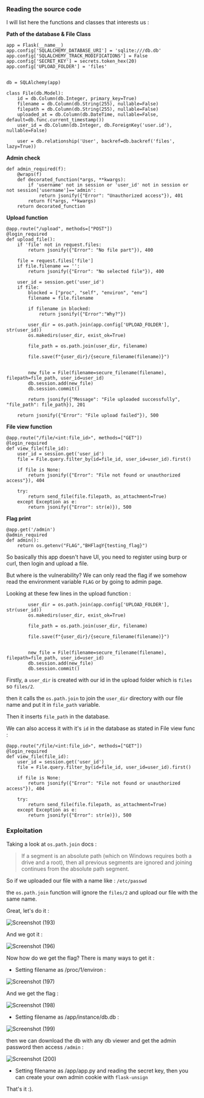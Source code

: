 ### Reading the source code

I will list here the functions and classes that interests us :

**Path of the database & File Class**
```
app = Flask(__name__)
app.config['SQLALCHEMY_DATABASE_URI'] = 'sqlite:///db.db' 
app.config['SQLALCHEMY_TRACK_MODIFICATIONS'] = False
app.config['SECRET_KEY'] = secrets.token_hex(20)
app.config['UPLOAD_FOLDER'] = 'files'


db = SQLAlchemy(app)

class File(db.Model):
    id = db.Column(db.Integer, primary_key=True)
    filename = db.Column(db.String(255), nullable=False)
    filepath = db.Column(db.String(255), nullable=False)
    uploaded_at = db.Column(db.DateTime, nullable=False, default=db.func.current_timestamp())
    user_id = db.Column(db.Integer, db.ForeignKey('user.id'), nullable=False)

    user = db.relationship('User', backref=db.backref('files', lazy=True))
```

**Admin check**
```
def admin_required(f):
    @wraps(f)
    def decorated_function(*args, **kwargs):
        if 'username' not in session or 'user_id' not in session or not session['username']=='admin':
            return jsonify({"Error": "Unauthorized access"}), 401
        return f(*args, **kwargs)
    return decorated_function
```

**Upload function**
```
@app.route("/upload", methods=["POST"])
@login_required
def upload_file():
    if 'file' not in request.files:
        return jsonify({"Error": "No file part"}), 400
    
    file = request.files['file']
    if file.filename == '':
        return jsonify({"Error": "No selected file"}), 400
    
    user_id = session.get('user_id')
    if file:
        blocked = ["proc", "self", "environ", "env"]
        filename = file.filename

        if filename in blocked:
            return jsonify({"Error":"Why?"})

        user_dir = os.path.join(app.config['UPLOAD_FOLDER'], str(user_id))
        os.makedirs(user_dir, exist_ok=True)
        
        file_path = os.path.join(user_dir, filename)

        file.save(f"{user_dir}/{secure_filename(filename)}")
        

        new_file = File(filename=secure_filename(filename), filepath=file_path, user_id=user_id)
        db.session.add(new_file)
        db.session.commit()
        
        return jsonify({"Message": "File uploaded successfully", "file_path": file_path}), 201

    return jsonify({"Error": "File upload failed"}), 500
```

**File view function**
```
@app.route("/file/<int:file_id>", methods=["GET"])
@login_required  
def view_file(file_id):
    user_id = session.get('user_id')
    file = File.query.filter_by(id=file_id, user_id=user_id).first()

    if file is None:
        return jsonify({"Error": "File not found or unauthorized access"}), 404
    
    try:
        return send_file(file.filepath, as_attachment=True)
    except Exception as e:
        return jsonify({"Error": str(e)}), 500
```

**Flag print**
```
@app.get('/admin')
@admin_required
def admin():
    return os.getenv("FLAG","BHFlagY{testing_flag}")
```

So basically this app doesn't have UI, you need to register using burp or curl, then login and upload a file.

But where is the vulnerability? We can only read the flag if we somehow read the environment variable `FLAG` or by going to admin page.

Looking at these few lines in the upload function :

```
        user_dir = os.path.join(app.config['UPLOAD_FOLDER'], str(user_id))
        os.makedirs(user_dir, exist_ok=True)
        
        file_path = os.path.join(user_dir, filename)

        file.save(f"{user_dir}/{secure_filename(filename)}")
        

        new_file = File(filename=secure_filename(filename), filepath=file_path, user_id=user_id)
        db.session.add(new_file)
        db.session.commit()
```

Firstly, a `user_dir` is created with our id in the upload folder which is `files` so `files/2`.

then it calls the `os.path.join` to join the `user_dir` directory with our file name and put it in `file_path` variable.

Then it inserts `file_path` in the database. 

We can also access it with it's `id` in the database as stated in File view func :

```
@app.route("/file/<int:file_id>", methods=["GET"])
@login_required  
def view_file(file_id):
    user_id = session.get('user_id')
    file = File.query.filter_by(id=file_id, user_id=user_id).first()

    if file is None:
        return jsonify({"Error": "File not found or unauthorized access"}), 404
    
    try:
        return send_file(file.filepath, as_attachment=True)
    except Exception as e:
        return jsonify({"Error": str(e)}), 500
```
### Exploitation

Taking a look at `os.path.join` docs :

> If a segment is an absolute path (which on Windows requires both a drive and a root), then all previous segments are ignored and joining continues from the absolute path segment.

So if we uploaded our file with a name like : `/etc/passwd`

the `os.path.join` function will ignore the `files/2` and upload our file with the same name.

Great, let's do it :

![Screenshot (193)](https://github.com/user-attachments/assets/7212c83c-830e-4e3c-a0f2-da31b6bf10b8)

And we got it :

![Screenshot (196)](https://github.com/user-attachments/assets/d7e5614f-6ac8-443a-b93b-eb467a267b79)

Now how do we get the flag? There is many ways to get it :

- Setting filename as /proc/1/environ :
  
![Screenshot (197)](https://github.com/user-attachments/assets/277b0df8-92f6-44c3-9a14-a77f8cab0698)

And we get the flag :

![Screenshot (198)](https://github.com/user-attachments/assets/fb8fc164-d328-4707-b502-2c3e3d00a87f)

- Setting filename as /app/instance/db.db :

![Screenshot (199)](https://github.com/user-attachments/assets/c653bb83-a06c-4f6e-a3b0-2bd837cf7e13)

then we can download the db with any db viewer and get the admin password then access `/admin` :

![Screenshot (200)](https://github.com/user-attachments/assets/cbede92c-04ba-4c66-adb9-bd953b3139a2)

- Setting filename as /app/app.py and reading the secret key, then you can create your own admin cookie with `flask-unsign`


That's it :).
